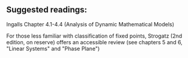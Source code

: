 ## Suggested readings:

Ingalls Chapter 4.1-4.4 (Analysis of Dynamic Mathematical Models)

For those less familiar with classification of fixed points, Strogatz (2nd edition, on reserve) offers an accessible review (see chapters 5 and 6, "Linear Systems" and "Phase Plane")